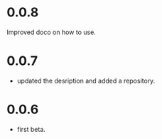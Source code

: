 # 0.0.8
Improved doco on how to use.

# 0.0.7
- updated the desription and added a repository.

# 0.0.6
 - first beta.
